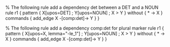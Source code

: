 



% The following rule add a dependency det between a DET and a NOUN
rule r1 {
 pattern { X[upos=DET] ; Y[upos=NOUN] ; X > Y } 
 without { * -> X } 
 commands { add_edge X -[comp:det]-> Y } 
}




% The following rule add a dependency comp:det for plural marker
rule r1 {
 pattern { X[upos=X, lemma="-le_1"] ; Y[upos=NOUN] ; X > Y } 
 without { * -> X } 
 commands { add_edge X -[comp:det]-> Y } 
}



